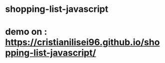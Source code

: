 # shopping-list-javascript

# demo on : https://cristianilisei96.github.io/shopping-list-javascript/
